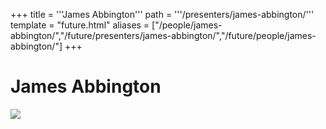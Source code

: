 +++
title = '''James Abbington'''
path = '''/presenters/james-abbington/'''
template = "future.html"
aliases = ["/people/james-abbington/","/future/presenters/james-abbington/","/future/people/james-abbington/"]
+++

<h1>James Abbington</h1>

<img class="speaker-photo" src="https://custom.cvent.com/C3A4539B19F74ABCB6FCE437F6BC0A74/files/event/910aaf2914d44586a56fbd0b3b2c31c0/1860ddccd56c4c5097d6695b87a5873b.png">


